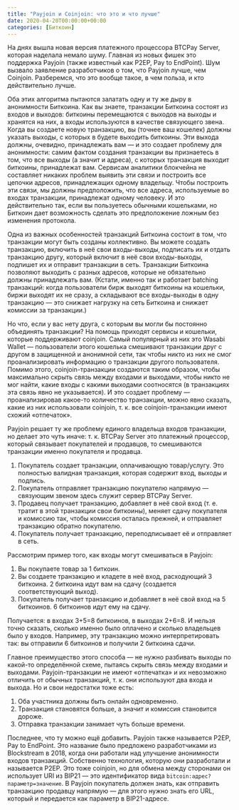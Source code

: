 ```yaml
---
title: "Payjoin и Coinjoin: что это и что лучше"
date: 2020-04-20T00:00:00+00:00
categories: [Биткоин]
---
```


На днях вышла новая версия платежного процессора BTCPay Server, которая наделала немало шуму. Главная из новых фишек это поддержка Payjoin (также известный как P2EP, Pay to EndPoint). Шум вызвало заявление разработчиков о том, что Payjoin лучше, чем Coinjoin. Разберемся, что это вообще такое, в чем польза, и кто действительно лучше.

Оба этих алгоритма пытаются залатать одну и ту же дыру в анонимности Биткоина. Как вы знаете, транзакции Биткоина состоят из входов и выходов: биткоины перемещаются с выходов на выходы и хранятся на них, а входы используются в качестве связующего звена. Когда вы создаете новую транзакцию, вы (точнее ваш кошелек) должны указать выходы, с которых в будете выходить биткоины. Эти выхода должны, очевидно, принадлежать вам — и это создает проблему для анонимности: самим фактом создания транзакции вы признаетесь в том, что все выходы (а значит и адреса), с которых транзакция выходит биткоины, принадлежат вам. Сервисам аналитики блокчейна не составляет никаких проблем выявить эти связи и построить все цепочки адресов, принадлежащих одному владельцу. Чтобы построить эти связи, мы должны предположить, что все адреса, используемые во входах транзакции, принадлежат одному человеку. И это действительно так, если вы пользуетесь обычными кошельками, но Биткоин дает возможность сделать это предположение ложным без изменения протокола.

Одна из важных особенностей транзакций Биткоина состоит в том, что транзакции могут быть созданы коллективно. Вы можете создать транзакцию, включить в неё свои входы-выходы, подписать их и отдать транзакцию другу, который включит в неё свои входы-выходы, подпишет их и отправит транзакции в сеть. Транзакции Биткоина позволяют выходить с разных адресов, которые не обязательно должны принадлежать вам. (Кстати, именно так и работает batching транзакций: когда пользователи бирж выходят биткоины на кошельки, биржи выходят их не сразу, а складывают все входы-выходы в одну транзакцию — это снижает нагрузку на сеть Биткоина и снижает комиссии за транзакции.)

Но что, если у вас нету друга, с которым вы могли бы постоянно объединять транзакции? На помощь приходят сервисы и кошельки, которые поддерживают coinjoin. Самый популярный из них это Wasabi Wallet — пользователи этого кошелька смешивают транзакции друг с другом в защищенной и анонимной сети, так чтобы никто из них не смог проанализировать информацию о транзакции другого пользователя. Помимо этого, coinjoin-транзакции создаются таким образом, чтобы максимально скрыть связь между входами и выходами, чтобы никто не мог найти, какие входы с какими выходами соотносятся (в транзакциях эта связь явно не указывается). И это создает проблему — проанализировав какое-то количество транзакции, можно явно сказать, какие из них использовали сoinjoin, т. к. все coinjoin-транзакции имеют схожий «отпечаток».

Payjoin решает ту же проблему единого владельца входов транзакции, но делает это чуть иначе: т. к. BTCPay Server это платежный процессор, который связывает покупателей и продавцов, то смешиваются транзакции именно покупателя и продавца.
1. Покупатель создает транзакции, оплачивающую товар/услугу. Это полностью валидная транзакция, которая содержит вход, выходы и подпись.
2. Покупатель отправляет транзакцию покупателю напрямую — связующим звеном здесь служит сервер BTCPay Server.
3. Продавец получает транзакцию, добавляет в неё свой вход (т. е. тратит в этой транзакции свои биткоины), меняет сдачу покупателя и комиссию так, чтобы комиссия осталась прежней, и отправляет транзакцию обратно покупателю.
4. Покупатель получает транзакцию, переподписывает её и отправляет в сеть.

Рассмотрим пример того, как входы могут смешиваться в Payjoin:
1. Вы покупаете товар за 1 биткоин.
2. Вы создаете транзакцию и кладете в неё вход, расходующий 3 биткоина. 2 биткоина идут вам на сдачу (создается соответствующий выход).
3. Покупатель получает транзакцию и добавляет в неё свой вход на 5 биткоинов. 6 биткоинов идут ему на сдачу.

Получается: в входах 3+5=8 биткоинов, в выходах 2+6=8. И нельзя точно сказать, сколько именно было оплачено и сколько владельцев было у входов. Например, эту транзакцию можно интерпретировать так: вы отправили 6 биткоинов и получили 2 биткоина сдачи.

Главное преимущество этого способа — не нужно разбивать выходы по какой-то определённой схеме, пытаясь скрыть связь между входами и выходами. Payjoin-транзакции не имеют «отпечатка» и их невозможно отличить от обычных транзакций, т. к. они используют два входа и выхода. Но и свои недостатки тоже есть:
1. Оба участника должны быть онлайн одновременно.
2. Транзакция становятся больше, а значит и комиссия становится дороже.
3. Отправка транзакции занимает чуть больше времени.


Последнее, что ту можно ещё добавить. Payjoin также называется P2EP, Pay to EndPoint. Это название было предложено разработчиками из Blockstream в 2018, когда они работали над улучшение анонимности входов транзакций. Собственно технология, которую они разработали и называется P2EP. Это тоже coinjoin, но для обмена между сторонами он использует URI из BIP21 — это идентификатор вида `bitcoin:адрес?параметр=значение`. В Payjoin покупатель должен знать, как отправить транзакцию продавцу напрямую — для этого нужно знать его URL, который и передается как параметр в BIP21-адресе.